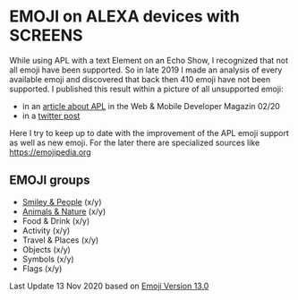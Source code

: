 # EMOJI on ALEXA devices with SCREENS
While using APL with a text Element on an Echo Show, I recognized that not all emoji have been supported. So in late 2019 I made an analysis of every available emoji and discovered that back then 410 emoji have not been supported. I published this result within a picture of all unsupported emoji:
* in an [article about APL](https://www.webundmobile.de/mobile/amazon/multimodale-skills-alexa-2422228.html) in the Web & Mobile Developer Magazin 02/20
* in a [twitter post](https://twitter.com/anrufliste/status/1217137755643400198?s=21)

Here I try to keep up to date with the improvement of the APL emoji support as well as new emoji. For the later there are specialized sources like <https://emojipedia.org>

## EMOJI groups

* [Smiley & People](Smiley_and_People.md) (x/y)
* [Animals & Nature](Animals_and_Nature.md) (x/y)
* Food & Drink (x/y)
* Activity (x/y)
* Travel & Places (x/y)
* Objects (x/y)
* Symbols (x/y)
* Flags (x/y)

Last Update 13 Nov 2020 based on [Emoji Version 13.0](https://emojipedia.org/emoji-13.0/)
